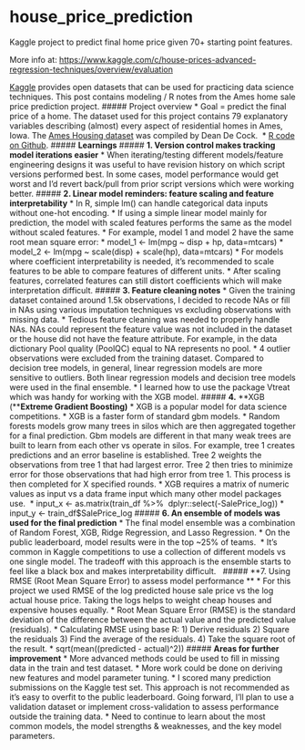# house_price_prediction
Kaggle project to predict final home price given 70+ starting point features.

More info at: 
https://www.kaggle.com/c/house-prices-advanced-regression-techniques/overview/evaluation

[Kaggle](https://www.kaggle.com/c/house-prices-advanced-regression-techniques/overview/description) provides open datasets that can be used for practicing data science techniques. This post contains modeling / R notes from the Ames home sale price prediction project. ##### Project overview * Goal = predict the final price of a home. The dataset used for this project contains 79 explanatory variables describing (almost) every aspect of residential homes in Ames, Iowa. The [Ames Housing dataset](http://www.amstat.org/publications/jse/v19n3/decock.pdf) was compiled by Dean De Cock.  * [R code on Github](https://github.com/bm-datalab/house_price_prediction). ##### **Learnings** ##### **1\. Version control makes tracking model iterations easier** * When iterating/testing different models/feature engineering designs it was useful to have revision history on which script versions performed best. In some cases, model performance would get worst and I’d revert back/pull from prior script versions which were working better. ##### **2\. Linear model reminders: feature scaling and feature interpretability** * In R, simple lm() can handle categorical data inputs without one-hot encoding. * If using a simple linear model mainly for prediction, the model with scaled features performs the same as the model without scaled features. * For example, model 1 and model 2 have the same root mean square error: * model_1 <- lm(mpg ~ disp + hp, data=mtcars) * model_2 <- lm(mpg ~ scale(disp) + scale(hp), data=mtcars) * For models where coefficient interpretability is needed, it’s recommended to scale features to be able to compare features of different units. * After scaling features, correlated features can still distort coefficients which will make interpretation difficult. ##### **3\. Feature cleaning notes** * Given the training dataset contained around 1.5k observations, I decided to recode NAs or fill in NAs using various imputation techniques vs excluding observations with missing data. * Tedious feature cleaning was needed to properly handle NAs. NAs could represent the feature value was not included in the dataset or the house did not have the feature attribute. For example, in the data dictionary Pool quality (PoolQC) equal to NA represents no pool. * 4 outlier observations were excluded from the training dataset. Compared to decision tree models, in general, linear regression models are more sensitive to outliers. Both linear regression models and decision tree models were used in the final ensemble. * I learned how to use the package Vtreat which was handy for working with the XGB model. ##### **4.** **XGB (****Extreme Gradient Boosting)** * XGB is a popular model for data science competitions. * XGB is a faster form of standard gbm models. * Random forests models grow many trees in silos which are then aggregated together for a final prediction. Gbm models are different in that many weak trees are built to learn from each other vs operate in silos. For example, tree 1 creates predictions and an error baseline is established. Tree 2 weights the observations from tree 1 that had largest error. Tree 2 then tries to minimize error for those observations that had high error from tree 1\. This process is then completed for X specified rounds. * XGB requires a matrix of numeric values as input vs a data frame input which many other model packages use.  * input_x <- as.matrix(train_df %>%  dplyr::select(-SalePrice_log)) * input_y <- train_df$SalePrice_log ##### **6\. An ensemble of models was used for the final prediction** * The final model ensemble was a combination of Random Forest, XGB, Ridge Regression, and Lasso Regression. * On the public leaderboard, model results were in the top ~25% of teams.  * It’s common in Kaggle competitions to use a collection of different models vs one single model. The tradeoff with this approach is the ensemble starts to feel like a black box and makes interpretability difficult.   ##### **7\. Using RMSE (Root Mean Square Error) to assess model performance ** * For this project we used RMSE of the log predicted house sale price vs the log actual house price. Taking the logs helps to weight cheap houses and expensive houses equally. * Root Mean Square Error (RMSE) is the standard deviation of the difference between the actual value and the predicted value (residuals). * Calculating RMSE using base R: 1) Derive residuals 2) Square the residuals 3) Find the average of the residuals. 4) Take the square root of the result. * sqrt(mean((predicted - actual)^2)) ##### **Areas for further improvement** * More advanced methods could be used to fill in missing data in the train and test dataset. * More work could be done on deriving new features and model parameter tuning. * I scored many prediction submissions on the Kaggle test set. This approach is not recommended as it’s easy to overfit to the public leaderboard. Going forward, I’ll plan to use a validation dataset or implement cross-validation to assess performance outside the training data. * Need to continue to learn about the most common models, the model strengths & weaknesses, and the key model parameters.
